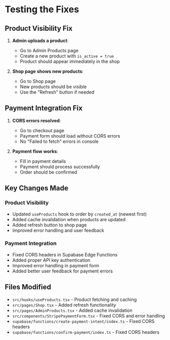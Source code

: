 # Testing the Fixes

## Product Visibility Fix

1. **Admin uploads a product**:

   - Go to Admin Products page
   - Create a new product with `is_active = true`
   - Product should appear immediately in the shop

2. **Shop page shows new products**:
   - Go to Shop page
   - New products should be visible
   - Use the "Refresh" button if needed

## Payment Integration Fix

1. **CORS errors resolved**:

   - Go to checkout page
   - Payment form should load without CORS errors
   - No "Failed to fetch" errors in console

2. **Payment flow works**:
   - Fill in payment details
   - Payment should process successfully
   - Order should be confirmed

## Key Changes Made

### Product Visibility

- Updated `useProducts` hook to order by `created_at` (newest first)
- Added cache invalidation when products are updated
- Added refresh button to shop page
- Improved error handling and user feedback

### Payment Integration

- Fixed CORS headers in Supabase Edge Functions
- Added proper API key authentication
- Improved error handling in payment form
- Added better user feedback for payment errors

## Files Modified

- `src/hooks/useProducts.tsx` - Product fetching and caching
- `src/pages/Shop.tsx` - Added refresh functionality
- `src/pages/AdminProducts.tsx` - Added cache invalidation
- `src/components/StripePaymentForm.tsx` - Fixed CORS and error handling
- `supabase/functions/create-payment-intent/index.ts` - Fixed CORS headers
- `supabase/functions/confirm-payment/index.ts` - Fixed CORS headers
